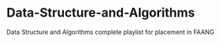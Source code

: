 # Data-Structure-and-Algorithms
Data Structure and Algorithms complete playlist for placement in FAANG 
